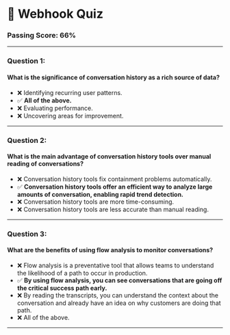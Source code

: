 # 🚀 Webhook Quiz

### Passing Score: 66%

---

### Question 1:  
#### What is the significance of conversation history as a rich source of data?  
- ❌ Identifying recurring user patterns.  
- ✅ **All of the above.**  
- ❌ Evaluating performance.  
- ❌ Uncovering areas for improvement.  

---

### Question 2:  
#### What is the main advantage of conversation history tools over manual reading of conversations?  
- ❌ Conversation history tools fix containment problems automatically.  
- ✅ **Conversation history tools offer an efficient way to analyze large amounts of conversation, enabling rapid trend detection.**  
- ❌ Conversation history tools are more time-consuming.  
- ❌ Conversation history tools are less accurate than manual reading.  

---

### Question 3:  
#### What are the benefits of using flow analysis to monitor conversations?  
- ❌ Flow analysis is a preventative tool that allows teams to understand the likelihood of a path to occur in production.  
- ✅ **By using flow analysis, you can see conversations that are going off the critical success path early.**  
- ❌ By reading the transcripts, you can understand the context about the conversation and already have an idea on why customers are doing that path.  
- ❌ All of the above.  

---
